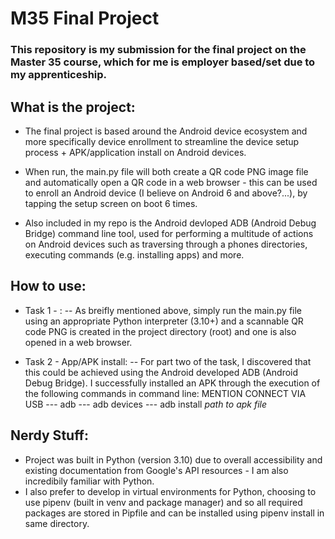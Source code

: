 # M35 Final Project

### This repository is my submission for the final project on the Master 35 course, which for me is employer based/set due to my apprenticeship.

## What is the project:

- The final project is based around the Android device ecosystem and more specifically device enrollment to streamline the device setup process + APK/application install on Android devices.

- When run, the main.py file will both create a QR code PNG image file and automatically open a QR code in a web browser - this can be used to enroll an Android device (I believe on Android 6 and above?...), by tapping the setup screen on boot 6 times. 
- Also included in my repo is the Android devloped ADB (Android Debug Bridge) command line tool, used for performing a multitude of actions on Android devices such as traversing through a phones directories, executing commands (e.g. installing apps) and more.

## How to use:

- Task 1 - :
-- As breifly mentioned above, simply run the main.py file using an appropriate Python interpreter (3.10+) and a scannable QR code PNG is created in the project directory (root) and one is also opened in a web browser.

- Task 2 - App/APK install:
-- For part two of the task, I discovered that this could be achieved using the Android developed ADB (Android Debug Bridge). I successfully installed an APK through the execution of the following commands in command line: MENTION CONNECT VIA USB
--- adb
--- adb devices
--- adb install *path to apk file*

## Nerdy Stuff:

- Project was built in Python (version 3.10) due to overall accessibility and existing documentation from Google's API resources - I am also incredibily familiar with Python.
- I also prefer to develop in virtual environments for Python, choosing to use pipenv (built in venv and package manager) and so all required packages are stored in Pipfile and can be installed using pipenv install in same directory.
